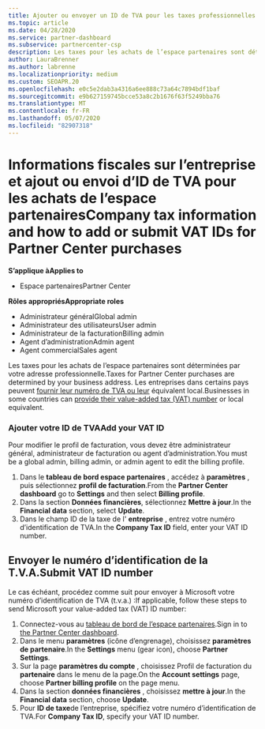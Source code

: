 ```yaml
---
title: Ajouter ou envoyer un ID de TVA pour les taxes professionnelles
ms.topic: article
ms.date: 04/28/2020
ms.service: partner-dashboard
ms.subservice: partnercenter-csp
description: Les taxes pour les achats de l’espace partenaires sont déterminées par votre adresse professionnelle. Les entreprises dans certains pays peuvent fournir leur numéro de TVA ou leur équivalent local.
author: LauraBrenner
ms.author: labrenne
ms.localizationpriority: medium
ms.custom: SEOAPR.20
ms.openlocfilehash: e0c5e2dab3a4316a6ee888c73a64c7894bdf1baf
ms.sourcegitcommit: e9b627159745bcce53a8c2b1676f63f5249bba76
ms.translationtype: MT
ms.contentlocale: fr-FR
ms.lasthandoff: 05/07/2020
ms.locfileid: "82907318"
---
```

# <a name="company-tax-information-and-how-to-add-or-submit-vat-ids-for-partner-center-purchases"></a><span data-ttu-id="1d87c-104">Informations fiscales sur l’entreprise et ajout ou envoi d’ID de TVA pour les achats de l’espace partenaires</span><span class="sxs-lookup"><span data-stu-id="1d87c-104">Company tax information and how to add or submit VAT IDs for Partner Center purchases</span></span>

<span data-ttu-id="1d87c-105">**S’applique à**</span><span class="sxs-lookup"><span data-stu-id="1d87c-105">**Applies to**</span></span>

- <span data-ttu-id="1d87c-106">Espace partenaires</span><span class="sxs-lookup"><span data-stu-id="1d87c-106">Partner Center</span></span>

<span data-ttu-id="1d87c-107">**Rôles appropriés**</span><span class="sxs-lookup"><span data-stu-id="1d87c-107">**Appropriate roles**</span></span>
-   <span data-ttu-id="1d87c-108">Administrateur général</span><span class="sxs-lookup"><span data-stu-id="1d87c-108">Global admin</span></span>
-   <span data-ttu-id="1d87c-109">Administrateur des utilisateurs</span><span class="sxs-lookup"><span data-stu-id="1d87c-109">User admin</span></span>
-   <span data-ttu-id="1d87c-110">Administrateur de la facturation</span><span class="sxs-lookup"><span data-stu-id="1d87c-110">Billing admin</span></span>
-   <span data-ttu-id="1d87c-111">Agent d’administration</span><span class="sxs-lookup"><span data-stu-id="1d87c-111">Admin agent</span></span>
-   <span data-ttu-id="1d87c-112">Agent commercial</span><span class="sxs-lookup"><span data-stu-id="1d87c-112">Sales agent</span></span>

<span data-ttu-id="1d87c-113">Les taxes pour les achats de l’espace partenaires sont déterminées par votre adresse professionnelle.</span><span class="sxs-lookup"><span data-stu-id="1d87c-113">Taxes for Partner Center purchases are determined by your business address.</span></span> <span data-ttu-id="1d87c-114">Les entreprises dans certains pays peuvent [fournir leur numéro de TVA ou leur](#submit-vat-id-number) équivalent local.</span><span class="sxs-lookup"><span data-stu-id="1d87c-114">Businesses in some countries can [provide their value-added tax (VAT) number](#submit-vat-id-number) or local equivalent.</span></span>

### <a name="add-your-vat-id"></a><span data-ttu-id="1d87c-115">Ajouter votre ID de TVA</span><span class="sxs-lookup"><span data-stu-id="1d87c-115">Add your VAT ID</span></span>

<span data-ttu-id="1d87c-116">Pour modifier le profil de facturation, vous devez être administrateur général, administrateur de facturation ou agent d’administration.</span><span class="sxs-lookup"><span data-stu-id="1d87c-116">You must be a global admin, billing admin, or admin agent to  edit the billing profile.</span></span>

1.  <span data-ttu-id="1d87c-117">Dans le **tableau de bord espace partenaires** , accédez à **paramètres** , puis sélectionnez **profil de facturation**.</span><span class="sxs-lookup"><span data-stu-id="1d87c-117">From the **Partner Center dashboard** go to  **Settings** and then select **Billing profile**.</span></span>
2.  <span data-ttu-id="1d87c-118">Dans la section **Données financières**, sélectionnez **Mettre à jour**.</span><span class="sxs-lookup"><span data-stu-id="1d87c-118">In the **Financial data** section, select **Update**.</span></span>
3.  <span data-ttu-id="1d87c-119">Dans le champ ID de la taxe de l' **entreprise** , entrez votre numéro d’identification de TVA.</span><span class="sxs-lookup"><span data-stu-id="1d87c-119">In the **Company Tax ID** field, enter your VAT ID number.</span></span>

## <a name="submit-vat-id-number"></a><span data-ttu-id="1d87c-120">Envoyer le numéro d’identification de la T.V.A.</span><span class="sxs-lookup"><span data-stu-id="1d87c-120">Submit VAT ID number</span></span>

<span data-ttu-id="1d87c-121">Le cas échéant, procédez comme suit pour envoyer à Microsoft votre numéro d’identification de TVA (t.v.a.) :</span><span class="sxs-lookup"><span data-stu-id="1d87c-121">If applicable, follow these steps to send Microsoft your value-added tax (VAT) ID number:</span></span>

1. <span data-ttu-id="1d87c-122">Connectez-vous au [tableau de bord de l’espace partenaires](https://partner.microsoft.com/dashboard/).</span><span class="sxs-lookup"><span data-stu-id="1d87c-122">Sign in to [the Partner Center dashboard](https://partner.microsoft.com/dashboard/).</span></span>
2. <span data-ttu-id="1d87c-123">Dans le menu **paramètres** (icône d’engrenage), choisissez **paramètres de partenaire**.</span><span class="sxs-lookup"><span data-stu-id="1d87c-123">In the **Settings** menu (gear icon), choose **Partner Settings**.</span></span>
3. <span data-ttu-id="1d87c-124">Sur la page **paramètres du compte** , choisissez Profil de facturation du **partenaire** dans le menu de la page.</span><span class="sxs-lookup"><span data-stu-id="1d87c-124">On the **Account settings** page, choose **Partner billing profile** on the page menu.</span></span>
4. <span data-ttu-id="1d87c-125">Dans la section **données financières** , choisissez **mettre à jour**.</span><span class="sxs-lookup"><span data-stu-id="1d87c-125">In the **Financial data** section, choose **Update**.</span></span>
5. <span data-ttu-id="1d87c-126">Pour **ID de taxe**de l’entreprise, spécifiez votre numéro d’identification de TVA.</span><span class="sxs-lookup"><span data-stu-id="1d87c-126">For **Company Tax ID**, specify your VAT ID number.</span></span>
